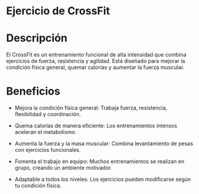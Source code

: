# Ejercicio de CrossFit

# Descripción
El CrossFit es un entrenamiento funcional de alta intensidad que combina ejercicios de fuerza, resistencia y agilidad. Está diseñado para mejorar la condición física general, quemar calorías y aumentar la fuerza muscular.

# Beneficios
- Mejora la condición física general: Trabaja fuerza, resistencia, flexibilidad y coordinación.

- Quema calorías de manera eficiente: Los entrenamientos intensos aceleran el metabolismo.

- Aumenta la fuerza y la masa muscular: Combina levantamiento de pesas con ejercicios funcionales.

- Fomenta el trabajo en equipo: Muchos entrenamientos se realizan en grupo, creando un ambiente motivador.

- Adaptable a todos los niveles: Los ejercicios pueden modificarse según tu condición física.